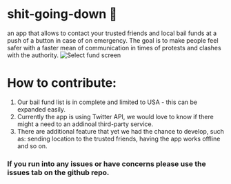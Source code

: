 # shit-going-down 👀
an app that allows to contact your trusted friends and local bail funds at a push of a button in case of on emergency.
The goal is to make people feel safer with a faster mean of communication in times of protests and clashes with the authority.
![Select fund screen](https://i.imgur.com/zb9lKuQ.jpg)


# How to contribute:
1. Our bail fund list is in complete and limited to USA - this can be expanded easily.
2. Currently the app is using Twitter API, we would love to know if there might a need to an addinoal third-party service.
3. There are additional feature that yet we had the chance to develop, such as: sending location to the trusted friends, having the app works offline and so on.

### If you run into any issues or have concerns please use the issues tab on the github repo.

